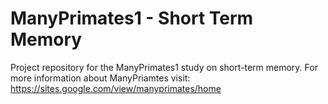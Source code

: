 # ManyPrimates1 - Short Term Memory

Project repository for the ManyPrimates1 study on short-term memory. For more information about ManyPriamtes visit: https://sites.google.com/view/manyprimates/home

